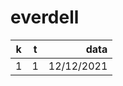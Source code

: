 # everdell

| k        | t           | data  |
| ------------- |:-------------:| -----:|
| 1      | 1 | 12/12/2021 |
